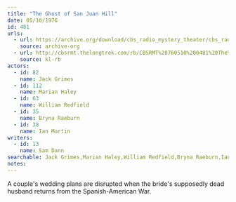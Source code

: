 ```yaml
---
title: "The Ghost of San Juan Hill"
date: 05/10/1976
id: 481
urls: 
  - url: https://archive.org/download/cbs_radio_mystery_theater/cbs_radio_mystery_theater-0451-0500.zip/cbs_radio_mystery_theater-0451-0500%2Fcbsrmt_0481_the_ghost_of_san_juan_hill.mp3
    source: archive-org
  - url: http://cbsrmt.thelongtrek.com/rb/CBSRMT%20760510%200481%20The%20Ghost%20of%20San%20Juan%20Hill_wbbm_rb.mp3
    source: kl-rb
actors:  
  - id: 82
    name: Jack Grimes  
  - id: 112
    name: Marian Haley  
  - id: 63
    name: William Redfield  
  - id: 35
    name: Bryna Raeburn  
  - id: 38
    name: Ian Martin
writers:  
  - id: 13
    name: Sam Dann
searchable: Jack Grimes,Marian Haley,William Redfield,Bryna Raeburn,Ian Martin Sam Dann
notes:  
---
```

A couple's wedding plans are disrupted when the bride's supposedly dead husband returns from the Spanish-American War.